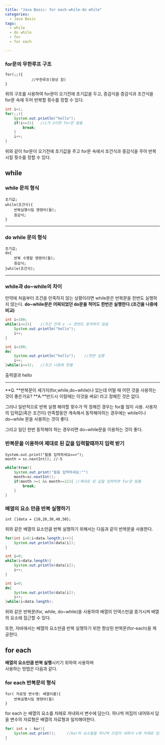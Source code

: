 ```yaml
---
title: "Java Basic: for each-while-do while"
categories:
  - Java Basic
tags:
  - while
  - do while
  - for
  - for each

---
```


### for문의 무한루프 구조

```
for(;;){
			//무한루프(항상 참)
}
```
위의 구조를 사용하여 
for문이 오기전에 초기값을 두고,
증감식을 증감식과 조건식을 for문 속에 두어 반복할 횟수를 정할 수 있다.
```java
int i=1;
for(;;){
	System.out.println("hello");
	if(i>=3){	//i가 3이면 for문 탈출
		break;
	}
	i++;
}
```
위와 같이 for문이 오기전에 초기값을 주고
for문 속에서 조건식과 증감식을 주어
반복 시킬 횟수를 정할 수 있다.

## while

### while 문의 형식
```
초기값;
while(조건식){
	반복실행시킬 명령어(들);
	증감식;
}
```
-----

### do while 문의 형식
```
초기값;
do{
	반복 수행할 명령어(들);
	증감식;
}while(조건식);
```
-----

### while과 do~while의 차이

만약에 처음부터 조건을 만족하지 않는 상황이라면 
while문은 반복문을 한번도 실행하지 않는다.
**do~while문은 어찌되었던 do문을 적어도 한번은 실행한다.(조건을 나중에 비교)**

```java
int i=100;
while(i<=3){	//조건 만족 x -> 한번도 동작하지 않음
	System.out.println("hello");
	i++;
}
```


```java
int i=100;
do{
	System.out.println("hello");	//한번 실행
	i++;
}while(i<=3);	//조건 나중에 판별
```
출력결과
hello

------------
**Q. **반복문이 세가지(for,while,do~while)나 있는데
어떨 때 어떤 것을 사용하는 것이 좋은가요?
**A.**반드시 이럴때는 이것을 써요! 라고 정해진 것은 없다.

그러나 일반적으로 반복 실행 해야할 횟수가 딱 정해진 경우는 for를 많이 사용. 
사용자의 입력값(혹은 조건이) 만족할동안 계속해서 동작해야하는
경우에는 while이나 do~while 문을 사용하는 것이 좋다.

그리고
일단 한번 동작해야 하는 경우라면
do~while문을 이용하는 것이 좋다.

### 반복문을 이용하여 제대로 된 값을 입력할때까지 입력 받기
```
System.out.print("월을 입력하세요==>");
month = sc.nextInt(); //-5
```
```java
while(true){
	System.out.print("월을 입력하세요:"")
	month=sc.nextInt();
	if(month >=1 && month<=12){	//제대로 된 값을 입력하면 for문 탈출
		break;
	}
}
```
### 배열의 요소 만큼 반복 실행하기

`int []data = {10,20,30,40,50};`

위와 같은 배열의 요소만큼 반복 실행하기 위해서는 다음과 같이 반복문을 사용한다.

```java
for(int i=0;i<data.length;i++){
	System.out.println(data[i]);
}
```

```java
int i=0;
while(i<data.length){
	System.out.println(data[i]);
	i++;
}
```

```java
int i=0;
do{
	System.out.println(data[i]);
	i++;
}while(i<data.length);
```
위와 같은 반복문(for, while, do~while)을 사용하여 배열의 인덱스만큼 증가시켜
배열의 요소에 접근할 수 있다.

또한, 자바에서는 배열의 요소만큼 반복 실행하기 위한
향상된 반복문(for-each)을 제공한다.

## for each
**배열의 요소만큼 반복 실행**시키기 위하여 사용하며  
사용하는 방법은 다음과 같다.

### for each 반복문의 형식
```
for( 자료형 변수명: 배열이름){
	반복실행시킬 명령어(들)
}
```
for each 는 배열의 요소를 차례로 꺼내와서 변수에 담는다.
하나씩 꺼집어 내어와서 담을 변수의 자료형은 배열의 자료형과 일치해야한다.

```java
for( int v : kor){
	System.out.print();		//kor의 요소들을 하나씩 끄집어 내와서 v에 차례로 담는다
}
```

